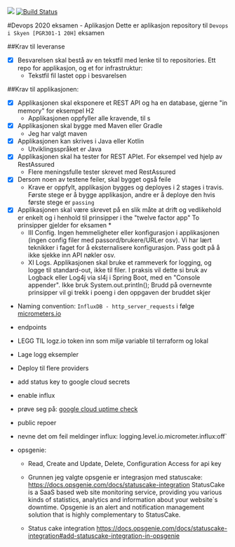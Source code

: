 <a href="https://www.statuscake.com" title="Website Uptime Monitoring"><img src="https://app.statuscake.com/button/index.php?Track=5743819&Days=1&Design=1" /></a>
[![Build Status](https://travis-ci.com/guberArmin/devops-exam.svg?token=m6BpjWymm3UWnZ6QxDwC&branch=main)](https://travis-ci.com/guberArmin/devops-exam)


#Devops 2020 eksamen - Aplikasjon
Dette er aplikasjon repository til `Devops i Skyen [PGR301-1 20H]` eksamen

##Krav til leveranse
- [x] Besvarelsen skal bestå av en tekstfil med lenke til to repositories. Ett repo for applikasjon, og et for infrastruktur:
    - Tekstfil fil lastet opp i besvarelsen

##Krav til applikasjonen:
- [x] Applikasjonen skal eksponere et REST API og ha en database, gjerne "in memory" for eksempel H2
    - Applikasjonen oppfyller alle kravende, til s
- [x] Applikasjonen skal bygge med Maven eller Gradle 
    - Jeg har valgt maven
- [x] Applikasjonen kan skrives i Java eller Kotlin
    - Utviklingsspråket er Java
- [x] Applikasjonen skal ha tester for REST APIet. For eksempel ved hjelp av RestAssured
    - Flere meningsfulle tester skrevet med RestAssured
- [x] Dersom noen av testene feiler, skal bygget også feile
    - Krave er oppfylt, applikasjon bygges og deployes i 2 stages i travis. Første stege er å bygge applikasjon, andre er å 
    deploye den hvis første stege er `passing` 
- [x] Applikasjonen skal være skrevet på en slik måte at drift og vedlikehold er enkelt og i henhold til prinsipper i the "twelve factor app"
To prinsipper gjelder for eksamen *
     - III Config. Ingen hemmeligheter eller konfigurasjon i applikasjonen (ingen config filer med passord/brukere/URLer osv). 
     Vi har lært teknikker i faget for å eksternalisere konfigurasjon. Pass godt på å ikke sjekke inn API nøkler osv.
     - XI Logs. Applikasjonen skal bruke et rammeverk for logging, og logge til standard-out,
ikke til filer. I praksis vil dette si bruk av Logback eller Log4j via sl4j i Spring Boot, med en
"Console appender". Ikke bruk System.out.println();
Brudd på overnevnte prinsipper vil gi trekk i poeng i den oppgaven der bruddet skjer
- Naming convention: `InfluxDB - http_server_requests` i følge [micrometers.io](https://micrometer.io/docs/concepts#_timers)
- endpoints

- LEGG TIL logz.io token inn som miljø variable til terraform og lokal
- Lage logg eksempler
- Deploy til flere providers
- add status key to google cloud secrets
- enable influx
- prøve seg på: [google cloud uptime check](https://registry.terraform.io/providers/hashicorp/google/latest/docs/resources/monitoring_uptime_check_config)
- public repoer
- nevne det om feil meldinger influx: logging.level.io.micrometer.influx:off`
- opsgenie:
    - Read, Create and Update, Delete, Configuration Access for api key
    - Grunnen jeg valgte opsgenie er integrasjon med statuscake:
    https://docs.opsgenie.com/docs/statuscake-integration
    StatusCake is a SaaS based web site monitoring service, 
    providing you various kinds of statistics, analytics and 
    information about your website`s downtime. 
    Opsgenie is an alert and notification management solution 
    that is highly complementary to StatusCake.
    
    - Status cake integration https://docs.opsgenie.com/docs/statuscake-integration#add-statuscake-integration-in-opsgenie
